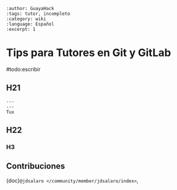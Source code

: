 ```{post} 2023-06-30
:author: GuayaHack
:tags: tutor, incompleto
:category: wiki
:language: Español
:excerpt: 1
```

# Tips para Tutores en Git y GitLab

#todo:escribir

## H21


```{figure} template.md-data/tux.png
---
---
Tux
```



## H22

### H3

## Contribuciones 

{doc}`@jdsalaro </community/member/jdsalaro/index>`,

